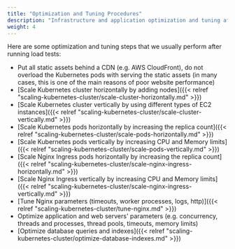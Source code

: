 ```yaml
---
title: "Optimization and Tuning Procedures"
description: "Infrastructure and application optimization and tuning after running load tests"
weight: 4
---
```


Here are some optimization and tuning steps that we usually perform after running load tests:

* Put all static assets behind a CDN (e.g. AWS CloudFront), do not overload the Kubernetes pods with serving the static assets (in many cases, this is one of the main reasons of poor website performance)
* [Scale Kubernetes cluster horizontally by adding nodes]({{< relref "scaling-kubernetes-cluster/scale-cluster-horizontally.md" >}})
* [Scale Kubernetes cluster vertically by using different types of EC2 instances]({{< relref "scaling-kubernetes-cluster/scale-cluster-vertically.md" >}})
* [Scale Kubernetes pods horizontally by increasing the replica count]({{< relref "scaling-kubernetes-cluster/scale-pods-horizontally.md" >}})
* [Scale Kubernetes pods vertically by increasing CPU and Memory limits]({{< relref "scaling-kubernetes-cluster/scale-pods-vertically.md" >}})
* [Scale Nginx Ingress pods horizontally by increasing the replica count]({{< relref "scaling-kubernetes-cluster/scale-nginx-ingress-horizontally.md" >}})
* [Scale Nginx Ingress vertically by increasing CPU and Memory limits]({{< relref "scaling-kubernetes-cluster/scale-nginx-ingress-vertically.md" >}})
* [Tune Nginx parameters (timeouts, worker processes, logs, http)]({{< relref "scaling-kubernetes-cluster/tune-nginx.md" >}})
* Optimize application and web servers' parameters (e.g. concurrency, threads and processes, thread pools, timeouts, memory limits)
* [Optimize database queries and indexes]({{< relref "scaling-kubernetes-cluster/optimize-database-indexes.md" >}})
